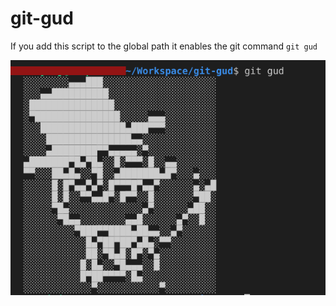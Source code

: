 # git-gud


If you add this script to the global path it enables the git command `git gud`

![git gud](https://github.com/adamgiacomelli/git-gud/raw/master/gitgud.png)
